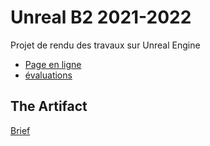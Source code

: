 # Unreal B2 2021-2022

Projet de rendu des travaux sur Unreal Engine

- [Page en ligne](https://jniac.github.io/supdecrea-unreal-B2-21-21/)
- [évaluations](https://josephm.fr/students/supdecrea-Game-B2-21-22)

## The Artifact

[Brief](brief-artifact.md)
